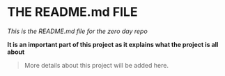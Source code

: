 # THE README.md FILE

_This is the README.md file for the zero day repo_

**It is an important part of this project
as it explains what the project is all about**

>More details about this project will be added here.
